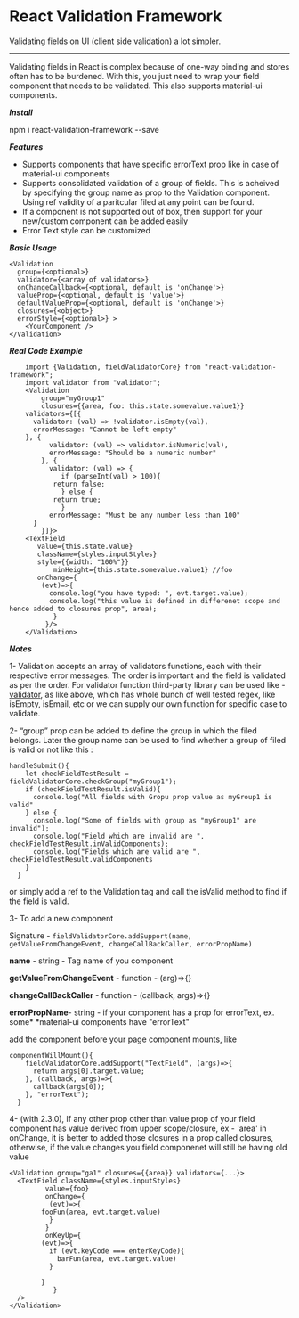 

React Validation Framework
==========================

Validating fields on UI (client side validation) a lot simpler.

***

Validating fields in React is complex because of one-way binding and stores often has to be burdened.
With this, you just need to wrap your field component that needs to be validated. This also supports material-ui components.




***Install***

npm i react-validation-framework --save


***Features***
- Supports components that have specific errorText prop like in case of material-ui components
- Supports consolidated validation of a group of fields. This is acheived by specifying the group name as prop to the Validation component.
Using ref validity of a paritcular filed at any point can be found.
- If a component is not supported out of box, then support for your new/custom component can be added easily
- Error Text style can be customized

***Basic Usage***


    <Validation
      group={<optional>}
      validator={<array of validators>}
      onChangeCallback={<optional, default is 'onChange'>}
      valueProp={<optional, default is 'value'>}
      defaultValueProp={<optional, default is 'onChange'>}
      closures={<object>}
      errorStyle={<optional>} >
        <YourComponent />
    </Validation>


***Real Code Example***
```
    import {Validation, fieldValidatorCore} from "react-validation-framework";
    import validator from "validator";
    <Validation 
        group="myGroup1"
        closures={{area, foo: this.state.somevalue.value1}}
	validators={[{
	  validator: (val) => !validator.isEmpty(val),
	  errorMessage: "Cannot be left empty"
	}, {
          validator: (val) => validator.isNumeric(val),
          errorMessage: "Should be a numeric number"
        }, {
          validator: (val) => {
             if (parseInt(val) > 100){
	       return false;
             } else {
	       return true;
             }
          errorMessage: "Must be any number less than 100"
	  }
        }]}>
	<TextField 
	   value={this.state.value}
	   className={styles.inputStyles}
	   style={{width: "100%"}}
           minHeight={this.state.somevalue.value1} //foo
	   onChange={
	    (evt)=>{
	      console.log("you have typed: ", evt.target.value);
	      console.log("this value is defined in differenet scope and hence added to closures prop", area);
           }
         }/>
    </Validation>

```
***Notes***

1- Validation accepts an array of validators functions, each with their respective error messages.
The order is important and the field is validated as per the order. For validator function third-party library can be used like - [validator](github.com/chriso/validator.js),
as like above, which has whole bunch of well tested regex, like isEmpty, isEmail,
etc or we can supply our own function for specific case to validate.

2- “group” prop can be added to define the group in which the filed belongs.
Later the group name can be used to find whether a group of filed is valid or not like this :

    handleSubmit(){
        let checkFieldTestResult = fieldValidatorCore.checkGroup("myGroup1");
        if (checkFieldTestResult.isValid){
          console.log("All fields with Gropu prop value as myGroup1 is valid"
        } else {
          console.log("Some of fields with group as "myGroup1" are invalid");
          console.log("Field which are invalid are ", checkFieldTestResult.inValidComponents);
          console.log("Fields which are valid are ", checkFieldTestResult.validComponents
        }
      }


  or simply add a ref to the Validation tag and call the isValid method to find if the field is valid.
  
  3- To add a new component

Signature - 
`fieldValidatorCore.addSupport(name, getValueFromChangeEvent, changeCallBackCaller, errorPropName)`

**name** - string - Tag name of you component

**getValueFromChangeEvent** - function - (arg)=>{}

**changeCallBackCaller** - function - (callback, args)=>{}

**errorPropName**- string - if your component has a prop for errorText, ex. some* *material-ui components have "errorText"

add the component before your page component mounts, like

    componentWillMount(){
        fieldValidatorCore.addSupport("TextField", (args)=>{
          return args[0].target.value;
        }, (callback, args)=>{
          callback(args[0]);
        }, "errorText");
      }

4- (with 2.3.0), If any other prop other than value prop of your field component has value derived from upper scope/closure, ex - 'area' in onChange, it is better to added those closures in a prop called closures, otherwise, if the value changes you field componenet will still be having old value
 

    <Validation group="ga1" closures={{area}} validators={...}>
      <TextField className={styles.inputStyles}
    	     value={foo}
    	     onChange={
    	      (evt)=>{
    		fooFun(area, evt.target.value)
    	      }
    	     }
    	     onKeyUp={
    		(evt)=>{
    		  if (evt.keyCode === enterKeyCode){
    		    barFun(area, evt.target.value)
    		  }
    
    		}
    	       }
      />
    </Validation> 



